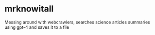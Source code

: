 # mrknowitall
Messing around with webcrawlers, searches science articles summaries using gpt-4 and saves it to a file
